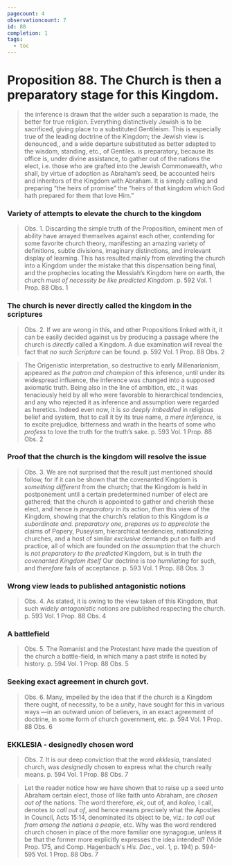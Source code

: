 ```yaml
---
pagecount: 4
observationcount: 7
id: 88
completion: 1
tags:
  - toc
---
```

# Proposition 88. The Church is then a preparatory stage for this Kingdom.

>the inference is drawn that the wider such a separation is made, the better for true religion. Everything distinctively Jewish is to be sacrificed, giving place to a substituted Gentileism. This is especially true of the leading doctrine of the Kingdom; the Jewish view is denounced,, and a wide departure substituted as better adapted to the wisdom, standing, etc., of Gentiles. is preparatory, because its office is, under divine assistance, to gather out of the nations the elect, i.e. those who are grafted into the Jewish Commonwealth, who shall, by virtue of adoption as Abraham’s seed, be accounted heirs and inheritors of the Kingdom with Abraham. It is simply calling and preparing “the heirs of promise” the “heirs of that kingdom which God hath prepared for them that love Him.”
>
### Variety of attempts to elevate the church to the kingdom
>Obs. 1. Discarding the simple truth of the Proposition, eminent men of ability have arrayed themselves against each other, contending for some favorite church theory, manifesting an amazing variety of definitions, subtle divisions, imaginary distinctions, and irrelevant display of learning. This has resulted mainly from elevating the church into a Kingdom under the mistake that this dispensation being final, and the prophecies locating the Messiah’s Kingdom here on earth, the church *must of necessity be like predicted Kingdom*.
>p. 592 Vol. 1 Prop. 88 Obs. 1
### The church is never directly called the kingdom in the scriptures
>Obs. 2. If we are wrong in this, and other Propositions linked with it, it can be easily decided against us by producing a passage where the church is *directly* called a Kingdom. A due examination will reveal the fact that *no such Scripture* can be found.
>p. 592 Vol. 1 Prop. 88 Obs. 2

>The Origenistic interpretation, so destructive to early Millenarianism, appeared as *the patron and champion* of this inference, until under its widespread influence, the inference was changed into a supposed axiomatic truth. Being also in the line of ambition, etc., it was tenaciously held by all who were favorable to hierarchical tendencies, and any who rejected it as inference and assumption were regarded as heretics. Indeed even now, it is *so deeply imbedded* in religious belief and system, that to call it by its true name, *a mere inference*, is to excite prejudice, bitterness and wrath in the hearts of some who *profess* to love the truth for the truth’s sake.
>p. 593 Vol. 1 Prop. 88 Obs. 2
### Proof that the church is the kingdom will resolve the issue
>Obs. 3. We are not surprised that the result just mentioned should follow, for if it can be shown that the covenanted Kingdom is *something different* from the church; that the Kingdom is held in postponement until a certain predetermined number of elect are gathered; that the church is appointed to gather and cherish these elect, and hence is *preparatory* in its action, *then* this view of the Kingdom, showing that the church’s relation to this Kingdom is *a subordinate and. preparatory one, prepares us to appreciate* the claims of Popery, Puseyism, hierarchical tendencies, nationalizing churches, and a host of similar *exclusive* demands put on faith and practice, all of which are founded on *the assumption* that the church is *not preparatory to the predicted* Kingdom, but is in truth *the covenanted Kingdom itself* Our doctrine is *too humiliating* for such, and *therefore* fails of acceptance.
>p. 593 Vol. 1 Prop. 88 Obs. 3
### Wrong view leads to published antagonistic notions
>Obs. 4. As stated, it is owing to the view taken of this Kingdom, that such *widely antagonistic* notions are published respecting the church.
>p. 593 Vol. 1 Prop. 88 Obs. 4
### A battlefield
>Obs. 5. The Romanist and the Protestant have made the question of the church a battle-field, in which many a past strife is noted by history.
>p. 594 Vol. 1 Prop. 88 Obs. 5 
### Seeking exact agreement in church govt.
>Obs. 6. Many, impelled by the idea that if the church is a Kingdom there ought, of necessity, to be a *unity*, have sought for this in various ways —in an outward union of believers, in an exact agreement of doctrine, in some form of church government, etc.
>p. 594 Vol. 1 Prop. 88 Obs. 6
### EKKLESIA - designedly chosen word
>Obs. 7. It is our deep conviction that the word *ekklesia*, translated church, was *designedly* chosen to express what the church really means.
>p. 594 Vol. 1 Prop. 88 Obs. 7

>Let the reader notice how we have shown that to raise up a seed unto Abraham certain elect, those of like faith unto Abraham, are *chosen out of* the nations. The word therefore, *ek*, out of, and *kaleo*, I call, denotes *to call out of*, and hence means precisely what the Apostles in Council, Acts 15:14, denominated its object to be, viz.: *to call out from among the nations a people*, etc. Why was the word rendered church chosen in place of the more familiar one synagogue, unless it be that the former more explicitly expresses the idea intended? (Vide Prop. 175, and Comp. Hagenbach's *His. Doc.*, vol. 1, p. 194)
>p. 594-595 Vol. 1 Prop. 88 Obs. 7